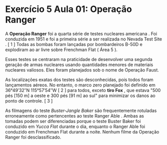 # Exercício 5 Aula 01: Operação Ranger

A **Operação Ranger** foi a quarta série de testes nucleares americana . Foi conduzida em 1951 e foi a primeira série a ser realizada no Nevada Test Site . [ 1 ] Todas as bombas foram lançadas por bombardeiros B-50D e explodiram ao ar livre sobre Frenchman Flat ( Área 5 ).

Esses testes se centraram na praticidade de desenvolver uma segunda geração de armas nucleares usando quantidades menores de materiais nucleares valiosos. Eles foram planejados sob o nome de Operação Faust.

As localizações exatas dos testes são desconhecidas, pois todos foram lançamentos aéreos. No entanto, o marco zero planejado foi definido em 36°49′32″N 115°57′54″W [ 2 ] para todos, exceto **tiro Fox** , que estava "500 pés [150 m] a oeste e 300 pés [91 m] ao sul" para minimizar os danos ao ponto de controle. [ 3 ]

As filmagens do teste *Buster-Jangle Baker* são frequentemente rotuladas erroneamente como pertencentes ao teste Ranger Able . Ambas as tomadas podem ser diferenciadas porque o teste Buster Baker foi conduzido em *Yucca Flat* durante o dia, enquanto o Ranger Able foi conduzido em Frenchman Flat durante a noite. Nenhum filme da Operação Ranger foi desclassificado.
